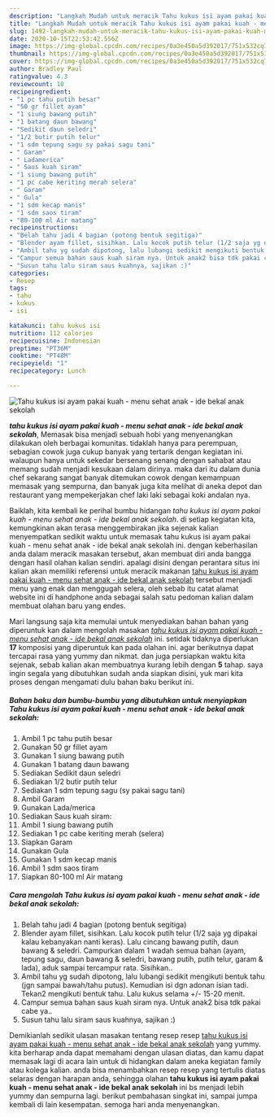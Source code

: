 ```yaml
---
description: "Langkah Mudah untuk meracik Tahu kukus isi ayam pakai kuah - menu sehat anak - ide bekal anak sekolah, Bikin Ngiler"
title: "Langkah Mudah untuk meracik Tahu kukus isi ayam pakai kuah - menu sehat anak - ide bekal anak sekolah, Bikin Ngiler"
slug: 1492-langkah-mudah-untuk-meracik-tahu-kukus-isi-ayam-pakai-kuah-menu-sehat-anak-ide-bekal-anak-sekolah-bikin-ngiler
date: 2020-10-15T22:53:42.556Z
image: https://img-global.cpcdn.com/recipes/0a3e450a5d392017/751x532cq70/tahu-kukus-isi-ayam-pakai-kuah-menu-sehat-anak-ide-bekal-anak-sekolah-foto-resep-utama.jpg
thumbnail: https://img-global.cpcdn.com/recipes/0a3e450a5d392017/751x532cq70/tahu-kukus-isi-ayam-pakai-kuah-menu-sehat-anak-ide-bekal-anak-sekolah-foto-resep-utama.jpg
cover: https://img-global.cpcdn.com/recipes/0a3e450a5d392017/751x532cq70/tahu-kukus-isi-ayam-pakai-kuah-menu-sehat-anak-ide-bekal-anak-sekolah-foto-resep-utama.jpg
author: Bradley Paul
ratingvalue: 4.3
reviewcount: 10
recipeingredient:
- "1 pc tahu putih besar"
- "50 gr fillet ayam"
- "1 siung bawang putih"
- "1 batang daun bawang"
- "Sedikit daun seledri"
- "1/2 butir putih telur"
- "1 sdm tepung sagu sy pakai sagu tani"
- " Garam"
- " Ladamerica"
- " Saus kuah siram"
- "1 siung bawang putih"
- "1 pc cabe keriting merah selera"
- " Garam"
- " Gula"
- "1 sdm kecap manis"
- "1 sdm saos tiram"
- "80-100 ml Air matang"
recipeinstructions:
- "Belah tahu jadi 4 bagian (potong bentuk segitiga)"
- "Blender ayam fillet, sisihkan. Lalu kocok putih telur (1/2 saja yg dipakai kalau kebanyakan nanti keras). Lalu cincang bawang putih, daun bawang &amp; seledri. Campurkan dalam 1 wadah semua bahan (ayam, tepung sagu, daun bawang &amp; seledri, bawang putih, putih telur, garam &amp; lada), aduk sampai tercampur rata. Sisihkan.."
- "Ambil tahu yg sudah dipotong, lalu lubangi sedikit mengikuti bentuk tahu (jgn sampai bawah/tahu putus). Kemudian isi dgn adonan isian tadi. Tekan2 mengikuti bentuk tahu. Lalu kukus selama +/- 15-20 menit."
- "Campur semua bahan saus kuah siram nya. Untuk anak2 bisa tdk pakai cabe ya.."
- "Susun tahu lalu siram saus kuahnya, sajikan :)"
categories:
- Resep
tags:
- tahu
- kukus
- isi

katakunci: tahu kukus isi 
nutrition: 112 calories
recipecuisine: Indonesian
preptime: "PT36M"
cooktime: "PT48M"
recipeyield: "1"
recipecategory: Lunch

---
```



![Tahu kukus isi ayam pakai kuah - menu sehat anak - ide bekal anak sekolah](https://img-global.cpcdn.com/recipes/0a3e450a5d392017/751x532cq70/tahu-kukus-isi-ayam-pakai-kuah-menu-sehat-anak-ide-bekal-anak-sekolah-foto-resep-utama.jpg)

<b><i>tahu kukus isi ayam pakai kuah - menu sehat anak - ide bekal anak sekolah</i></b>, Memasak bisa menjadi sebuah hobi yang menyenangkan dilakukan oleh berbagai komunitas. tidaklah hanya para perempuan, sebagian cowok juga cukup banyak yang tertarik dengan kegiatan ini. walaupun hanya untuk sekedar bersenang senang dengan sahabat atau memang sudah menjadi kesukaan dalam dirinya. maka dari itu dalam dunia chef sekarang sangat banyak ditemukan cowok dengan kemampuan memasak yang sempurna, dan banyak juga kita melihat di aneka depot dan restaurant yang mempekerjakan chef laki laki sebagai koki andalan nya.



Baiklah, kita kembali ke perihal bumbu hidangan <i>tahu kukus isi ayam pakai kuah - menu sehat anak - ide bekal anak sekolah</i>. di setiap kegiatan kita, kemungkinan akan terasa menggembirakan jika sejenak kalian menyempatkan sedikit waktu untuk memasak tahu kukus isi ayam pakai kuah - menu sehat anak - ide bekal anak sekolah ini. dengan keberhasilan anda dalam meracik masakan tersebut, akan membuat diri anda bangga dengan hasil olahan kalian sendiri. apalagi disini dengan perantara situs ini kalian akan memiliki referensi untuk meracik makanan <u>tahu kukus isi ayam pakai kuah - menu sehat anak - ide bekal anak sekolah</u> tersebut menjadi menu yang enak dan menggugah selera, oleh sebab itu catat alamat website ini di handphone anda sebagai salah satu pedoman kalian dalam membuat olahan baru yang endes.


Mari langsung saja kita memulai untuk menyediakan bahan bahan yang diperuntuk kan dalam mengolah masakan <u><i>tahu kukus isi ayam pakai kuah - menu sehat anak - ide bekal anak sekolah</i></u> ini. setidak tidaknya diperlukan <b>17</b> komposisi yang diperuntuk kan pada olahan ini. agar berikutnya dapat tercapai rasa yang yummy dan nikmat. dan juga persiapkan waktu kita sejenak, sebab kalian akan membuatnya kurang lebih dengan <b>5</b> tahap. saya ingin segala yang dibutuhkan sudah anda siapkan disini, yuk mari kita proses dengan mengamati dulu bahan baku berikut ini.

<!--inarticleads1-->

##### Bahan baku dan bumbu-bumbu yang dibutuhkan untuk menyiapkan Tahu kukus isi ayam pakai kuah - menu sehat anak - ide bekal anak sekolah:

1. Ambil 1 pc tahu putih besar
1. Gunakan 50 gr fillet ayam
1. Gunakan 1 siung bawang putih
1. Gunakan 1 batang daun bawang
1. Sediakan Sedikit daun seledri
1. Sediakan 1/2 butir putih telur
1. Sediakan 1 sdm tepung sagu (sy pakai sagu tani)
1. Ambil  Garam
1. Gunakan  Lada/merica
1. Sediakan  Saus kuah siram:
1. Ambil 1 siung bawang putih
1. Sediakan 1 pc cabe keriting merah (selera)
1. Siapkan  Garam
1. Gunakan  Gula
1. Gunakan 1 sdm kecap manis
1. Ambil 1 sdm saos tiram
1. Siapkan 80-100 ml Air matang




<!--inarticleads2-->

##### Cara mengolah Tahu kukus isi ayam pakai kuah - menu sehat anak - ide bekal anak sekolah:

1. Belah tahu jadi 4 bagian (potong bentuk segitiga)
1. Blender ayam fillet, sisihkan. Lalu kocok putih telur (1/2 saja yg dipakai kalau kebanyakan nanti keras). Lalu cincang bawang putih, daun bawang &amp; seledri. Campurkan dalam 1 wadah semua bahan (ayam, tepung sagu, daun bawang &amp; seledri, bawang putih, putih telur, garam &amp; lada), aduk sampai tercampur rata. Sisihkan..
1. Ambil tahu yg sudah dipotong, lalu lubangi sedikit mengikuti bentuk tahu (jgn sampai bawah/tahu putus). Kemudian isi dgn adonan isian tadi. Tekan2 mengikuti bentuk tahu. Lalu kukus selama +/- 15-20 menit.
1. Campur semua bahan saus kuah siram nya. Untuk anak2 bisa tdk pakai cabe ya..
1. Susun tahu lalu siram saus kuahnya, sajikan :)




Demikianlah sedikit ulasan masakan tentang resep resep <u>tahu kukus isi ayam pakai kuah - menu sehat anak - ide bekal anak sekolah</u> yang yummy. kita berharap anda dapat memahami dengan ulasan diatas, dan kamu dapat memasak lagi di acara lain untuk di hidangkan dalam aneka kegiatan family atau kolega kalian. anda bisa menambahkan resep resep yang tertulis diatas selaras dengan harapan anda, sehingga olahan <b>tahu kukus isi ayam pakai kuah - menu sehat anak - ide bekal anak sekolah</b> ini bs menjadi lebih yummy dan sempurna lagi. berikut pembahasan singkat ini, sampai jumpa kembali di lain kesempatan. semoga hari anda menyenangkan.
